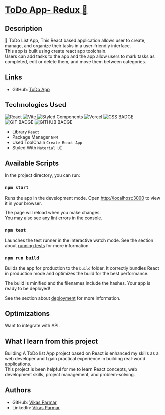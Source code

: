 # [ToDo App- Redux :ledger:](https://github.com/vikas-parmar/todo-redux/)

## Description
:pushpin: ToDo List App, This React based application allows user to create, manage, and organize their tasks in a user-friendly interface.\
This app is built using create react app toolchain.<br />
Users can add tasks to the app and the app allow users to mark tasks as completed, edit or delete them, and move them between categories.

## Links
- GitHub:  [ToDo App](https://github.com/vikas-parmar/todo-redux/)

## Technologies Used
![React](https://img.shields.io/badge/react-%2320232a.svg?style=for-the-badge&logo=react&logoColor=%2361DAFB)
![Vite](https://img.shields.io/badge/vite-%23646CFF.svg?style=for-the-badge&logo=vite&logoColor=white)
![Styled Components](https://img.shields.io/badge/styled--components-DB7093?style=for-the-badge&logo=styled-components&logoColor=white)
![Vercel](https://img.shields.io/badge/vercel-%23000000.svg?style=for-the-badge&logo=vercel&logoColor=white)
![CSS BADGE](https://img.shields.io/badge/CSS-239120?&style=for-the-badge&logo=css3&logoColor=white)
![GIT BADGE](https://img.shields.io/badge/GIT-E44C30?style=for-the-badge&logo=git&logoColor=white)
![GITHUB BADGE](https://img.shields.io/badge/GitHub-100000?style=for-the-badge&logo=github&logoColor=white)

* Library         `React`
* Package Manager `NPM`
* Used ToolChain  `Create React App`
* Styled With `Material UI`

## Available Scripts

In the project directory, you can run:

### `npm start`

Runs the app in the development mode.
Open [http://localhost:3000](http://localhost:3000) to view it in your browser.

The page will reload when you make changes.\
You may also see any lint errors in the console.

### `npm test`

Launches the test runner in the interactive watch mode.
See the section about [running tests](https://facebook.github.io/create-react-app/docs/running-tests) for more information.

### `npm run build`

Builds the app for production to the `build` folder.
It correctly bundles React in production mode and optimizes the build for the best performance.

The build is minified and the filenames include the hashes.
Your app is ready to be deployed!

See the section about [deployment](https://facebook.github.io/create-react-app/docs/deployment) for more information.

## Optimizations
Want to integrate with API.

## What I learn from this project
Building A ToDo list App project based on React is enhanced my skills as a web developer and  I gain practical experience in building real-world applications.\
This project is been helpful for me to learn React concepts, web development skills, project management, and problem-solving.

## Authors
- GitHub: [Vikas Parmar](https://github.com/vikas-parmar)
- LinkedIn: [Vikas Parmar](https://www.linkedin.com/in/vikas-parmar/)
